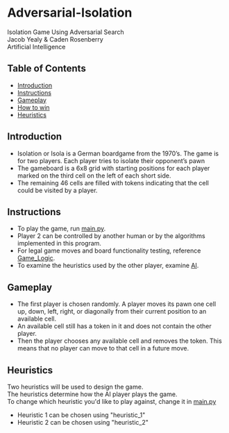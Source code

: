 # Adversarial-Isolation
Isolation Game Using Adversarial Search  
Jacob Yealy & Caden Rosenberry  
Artificial Intelligence  

## Table of Contents
- [Introduction](#Introduction)
- [Instructions](#instructions)
- [Gameplay](#Gameplay)
- [How to win](#win-conditions)
- [Heuristics](#Heuristics)

## Introduction
- Isolation or Isola is a German boardgame from the 1970’s. The game is for two players. Each player
tries to isolate their opponent’s pawn
- The gameboard is a 6x8 grid with starting positions for each player marked on the third cell on the left
of each short side. 
- The remaining 46 cells are filled with tokens indicating that the cell could be visited
by a player.


## Instructions
- To play the game, run [main.py](main.py).
- Player 2 can be controlled by another human or by the algorithms implemented in this program.
- For legal game moves and board functionality testing, reference [Game_Logic](Game_Logic).
- To examine the heuristics used by the other player, examine [AI](AI).

## Gameplay
- The first player is chosen randomly. A player moves its pawn one cell up, down, left, right, or
diagonally from their current position to an available cell.
- An available cell still has a token in it and
does not contain the other player.
- Then the player chooses any available cell and removes the token.
This means that no player can move to that cell in a future move.


## Heuristics
Two heuristics will be used to design the game.  
The heuristics determine how the AI player plays the game.  
To change which heuristic you'd like to play against, change it in [main.py](main.py)  
- Heuristic 1 can be chosen using "heuristic_1"
- Heuristic 2 can be chosen using "heuristic_2"


